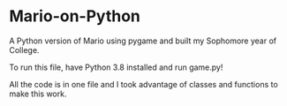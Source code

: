 # Mario-on-Python
A Python version of Mario using pygame and built my Sophomore year of College.

To run this file, have Python 3.8 installed and run game.py!

All the code is in one file and I took advantage of classes and functions to make this work.
